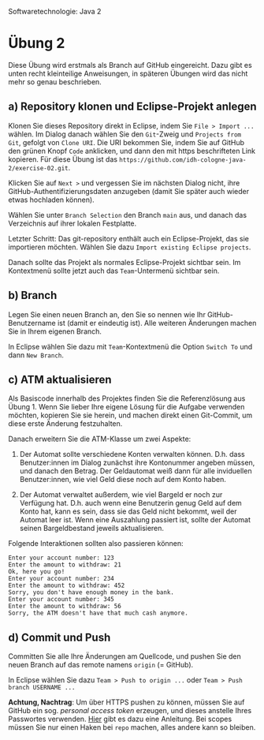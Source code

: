 Softwaretechnologie: Java 2

# Übung 2

Diese Übung wird erstmals als Branch auf GitHub eingereicht. Dazu gibt es unten recht kleinteilige Anweisungen, in späteren Übungen wird das nicht mehr so genau beschrieben.

## a) Repository klonen und Eclipse-Projekt anlegen

Klonen Sie dieses Repository direkt in Eclipse, indem Sie `File > Import ...` wählen. Im Dialog danach wählen Sie den `Git`-Zweig und `Projects from Git`, gefolgt von `Clone URI`. Die URI bekommen Sie, indem Sie auf GitHub den grünen Knopf `Code` anklicken, und dann den mit https beschrifteten Link kopieren. Für diese Übung ist das `https://github.com/idh-cologne-java-2/exercise-02.git`.

Klicken Sie auf `Next >` und vergessen Sie im nächsten Dialog nicht, ihre GitHub-Authentifizierungsdaten anzugeben (damit Sie später auch wieder etwas hochladen können).

Wählen Sie unter `Branch Selection` den Branch `main` aus, und danach das Verzeichnis auf ihrer lokalen Festplatte.

Letzter Schritt: Das git-repository enthält auch ein Eclipse-Projekt, das sie importieren möchten. Wählen Sie dazu `Import existing Eclipse projects`.

Danach sollte das Projekt als normales Eclipse-Projekt sichtbar sein. Im Kontextmenü sollte jetzt auch das `Team`-Untermenü sichtbar sein.

## b) Branch
Legen Sie einen neuen Branch an, den Sie so nennen wie Ihr GitHub-Benutzername ist (damit er eindeutig ist). Alle weiteren Änderungen machen Sie in Ihrem eigenen Branch.

In Eclipse wählen Sie dazu mit `Team`-Kontextmenü die Option `Switch To` und dann `New Branch`.

## c) ATM aktualisieren

Als Basiscode innerhalb des Projektes finden Sie die Referenzlösung aus Übung 1. Wenn Sie lieber Ihre eigene Lösung für die Aufgabe verwenden möchten, kopieren Sie sie herein, und machen direkt einen Git-Commit, um diese erste Änderung festzuhalten.

Danach erweitern Sie die ATM-Klasse um zwei Aspekte:

1. Der Automat sollte verschiedene Konten verwalten können. D.h. dass Benutzer:innen im Dialog zunächst ihre Kontonummer angeben müssen, und danach den Betrag. Der Geldautomat weiß dann für alle inviduellen Benutzer:innen, wie viel Geld diese noch auf dem Konto haben.

2. Der Automat verwaltet außerdem, wie viel Bargeld er noch zur Verfügung hat. D.h. auch wenn eine Benutzerin genug Geld auf dem Konto hat, kann es sein, dass sie das Geld nicht bekommt, weil der Automat leer ist. Wenn eine Auszahlung passiert ist, sollte der Automat seinen Bargeldbestand jeweils aktualisieren.

Folgende Interaktionen sollten also passieren können:

```
Enter your account number: 123
Enter the amount to withdraw: 21
Ok, here you go!
Enter your account number: 234
Enter the amount to withdraw: 452
Sorry, you don't have enough money in the bank.
Enter your account number: 345
Enter the amount to withdraw: 56
Sorry, the ATM doesn't have that much cash anymore.
```

## d) Commit und Push
Committen Sie alle Ihre Änderungen am Quellcode, und pushen Sie den neuen Branch auf das remote namens `origin` (= GitHub). 

In Eclipse wählen Sie dazu `Team > Push to origin ...` oder `Team > Push branch USERNAME ...`

**Achtung, Nachtrag**: Um über HTTPS pushen zu können, müssen Sie auf GitHub ein sog. *personal access token* erzeugen, und dieses anstelle Ihres Passwortes verwenden. [Hier](https://docs.github.com/en/authentication/keeping-your-account-and-data-secure/creating-a-personal-access-token) gibt es dazu eine Anleitung. Bei scopes müssen Sie nur einen Haken bei `repo` machen, alles andere kann so bleiben.

